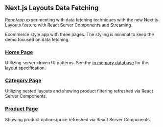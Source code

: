 ## Next.js Layouts Data Fetching

Repo/app experimenting with data fetching techniques with the new Next.js [Layouts](https://nextjs.org/blog/layouts-rfc) feature with React Server Components and Streaming.

Ecommerce style app with three pages. The styling is minimal to keep the demo focused on data fetching.

### [Home Page](http://localhost:3000)

Utilizing server-driven UI patterns. See the [in memory database](./graphql/database.ts) for the layout specification.

### [Category Page](http://localhost:3000/category/living-room)

Utilizing nested layouts and showing product filtering refreshed via React Server Components.

### [Product Page](http://localhost:3000/product/3)

Showing product options/price refreshed via React Server Components.

